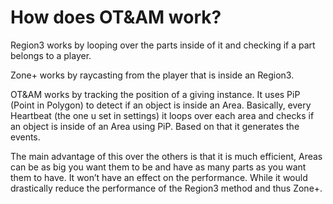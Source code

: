 # How does OT&AM work?

Region3 works by looping over the parts inside of it and checking if a part belongs to a player.

Zone+ works by raycasting from the player that is inside an Region3.

OT&AM works by tracking the position of a giving instance. It uses PiP (Point in Polygon) to detect if an object is inside an Area. Basically, every Heartbeat (the one u set in settings) it loops over each area and checks if an object is inside of an Area using PiP. Based on that it generates the events.

The main advantage of this over the others is that it is much efficient, Areas can be as big you want them to be and have as many parts as you want them to have. It won’t have an effect on the performance. While it would drastically reduce the performance of the Region3 method and thus Zone+.


